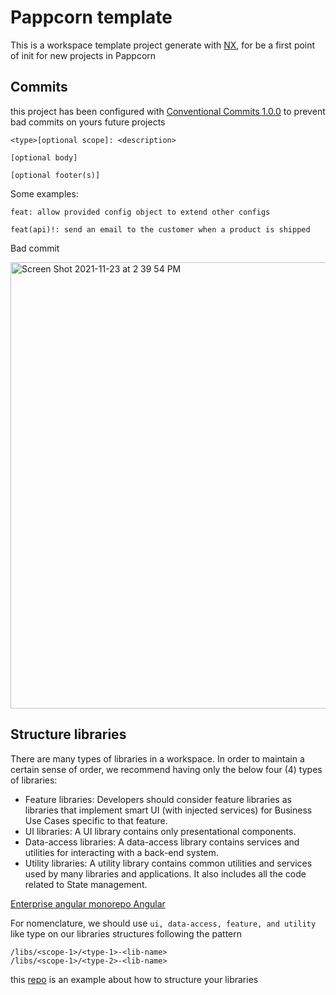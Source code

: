 # Pappcorn template

This is a workspace template project generate with [NX](https://nx.dev), for be a first point of init for new projects in Pappcorn

## Commits

this project has been configured with  [Conventional Commits 1.0.0](https://www.conventionalcommits.org/en/v1.0.0/) to prevent bad commits on yours future projects

```
<type>[optional scope]: <description>

[optional body]

[optional footer(s)]
```

Some examples:

```
feat: allow provided config object to extend other configs

feat(api)!: send an email to the customer when a product is shipped
```

Bad commit

<img width="714" alt="Screen Shot 2021-11-23 at 2 39 54 PM" src="https://user-images.githubusercontent.com/6579616/143092826-1db30a9e-1fd7-4c07-8868-9cd81110880e.png">

## Structure libraries

There are many types of libraries in a workspace. In order to maintain a certain sense of order, we recommend having only the below four (4) types of libraries:

* Feature libraries: Developers should consider feature libraries as libraries that implement smart UI (with injected services) for Business Use Cases specific to that feature.
* UI libraries: A UI library contains only presentational components.
* Data-access libraries: A data-access library contains services and utilities for interacting with a
  back-end system.
* Utility libraries: A utility library contains common utilities and services used by many libraries and applications. It also includes all the code related to State management.

[Enterprise angular monorepo Angular](https://go.nrwl.io/angular-enterprise-monorepo-patterns-new-book)

For nomenclature, we should use `ui, data-access, feature, and utility` like type on our libraries structures following the pattern
```
/libs/<scope-1>/<type-1>-<lib-name>
/libs/<scope-1>/<type-2>-<lib-name>
```

this [repo](https://github.com/tomwhite007/enterprise-angular-mono-repo-patterns-example) is an example about how to structure your libraries
